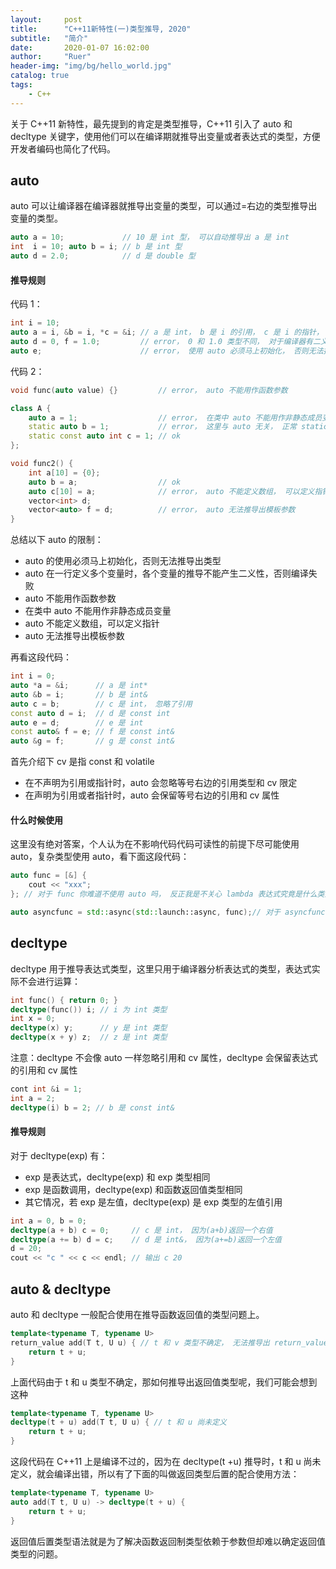 ```yaml
---
layout:     post
title:      "C++11新特性(一)类型推导, 2020"
subtitle:   "简介"
date:       2020-01-07 16:02:00
author:     "Ruer"
header-img: "img/bg/hello_world.jpg"
catalog: true
tags:
    - C++
---
```


关于 C++11 新特性，最先提到的肯定是类型推导，C++11 引入了 auto 和 decltype 关键字，使用他们可以在编译期就推导出变量或者表达式的类型，方便开发者编码也简化了代码。

## auto

auto 可以让编译器在编译器就推导出变量的类型，可以通过=右边的类型推导出变量的类型。

```C++
auto a = 10;             // 10 是 int 型， 可以自动推导出 a 是 int
int  i = 10; auto b = i; // b 是 int 型
auto d = 2.0;            // d 是 double 型
```

#### 推导规则

代码 1：

```C++
int i = 10;
auto a = i, &b = i, *c = &i; // a 是 int， b 是 i 的引用， c 是 i 的指针， auto 就相当于 int
auto d = 0, f = 1.0;         // error， 0 和 1.0 类型不同， 对于编译器有二义性， 没法推导
auto e;                      // error， 使用 auto 必须马上初始化， 否则无法推导类型
```

代码 2：

```C++
void func(auto value) {}         // error， auto 不能用作函数参数

class A {
    auto a = 1;                  // error， 在类中 auto 不能用作非静态成员变量
    static auto b = 1;           // error， 这里与 auto 无关， 正常 static int b = 1 也不可以
    static const auto int c = 1; // ok
};

void func2() {
    int a[10] = {0};
    auto b = a;                  // ok
    auto c[10] = a;              // error， auto 不能定义数组， 可以定义指针
    vector<int> d;
    vector<auto> f = d;          // error， auto 无法推导出模板参数
}
```
总结以下 auto 的限制：

* auto 的使用必须马上初始化，否则无法推导出类型
* auto 在一行定义多个变量时，各个变量的推导不能产生二义性，否则编译失败
* auto 不能用作函数参数
* 在类中 auto 不能用作非静态成员变量
* auto 不能定义数组，可以定义指针
* auto 无法推导出模板参数

再看这段代码：

```C++
int i = 0;
auto *a = &i;      // a 是 int*
auto &b = i;       // b 是 int&
auto c = b;        // c 是 int， 忽略了引用
const auto d = i;  // d 是 const int
auto e = d;        // e 是 int
const auto& f = e; // f 是 const int&
auto &g = f;       // g 是 const int&
```

首先介绍下 cv 是指 const 和 volatile

* 在不声明为引用或指针时，auto 会忽略等号右边的引用类型和 cv 限定
* 在声明为引用或者指针时，auto 会保留等号右边的引用和 cv 属性

#### 什么时候使用

这里没有绝对答案，个人认为在不影响代码代码可读性的前提下尽可能使用 auto，复杂类型使用 auto，看下面这段代码：

```C++
auto func = [&] {
    cout << "xxx";
}; // 对于 func 你难道不使用 auto 吗， 反正我是不关心 lambda 表达式究竟是什么类型。

auto asyncfunc = std::async(std::launch::async, func);// 对于 asyncfunc 你难道不使用 auto 吗， 我是懒得写 std::futurexxx 等代码， 而且我也记不住它返回的究竟是什么...
```

## decltype

decltype 用于推导表达式类型，这里只用于编译器分析表达式的类型，表达式实际不会进行运算：

```C++
int func() { return 0; }
decltype(func()) i; // i 为 int 类型
int x = 0;
decltype(x) y;      // y 是 int 类型
decltype(x + y) z;  // z 是 int 类型
```

注意：decltype 不会像 auto 一样忽略引用和 cv 属性，decltype 会保留表达式的引用和 cv 属性

```C++
cont int &i = 1;
int a = 2;
decltype(i) b = 2; // b 是 const int&
```

#### 推导规则

对于 decltype(exp) 有：

* exp 是表达式，decltype(exp) 和 exp 类型相同
* exp 是函数调用，decltype(exp) 和函数返回值类型相同
* 其它情况，若 exp 是左值，decltype(exp) 是 exp 类型的左值引用

```C++
int a = 0, b = 0;
decltype(a + b) c = 0;     // c 是 int， 因为(a+b)返回一个右值
decltype(a += b) d = c;    // d 是 int&， 因为(a+=b)返回一个左值
d = 20;
cout << "c " << c << endl; // 输出 c 20
```

## auto & decltype

auto 和 decltype 一般配合使用在推导函数返回值的类型问题上。

```C++
template<typename T, typename U>
return_value add(T t, U u) { // t 和 v 类型不确定， 无法推导出 return_value 类型
    return t + u;
}
```

上面代码由于 t 和 u 类型不确定，那如何推导出返回值类型呢，我们可能会想到这种

```C++
template<typename T, typename U>
decltype(t + u) add(T t, U u) { // t 和 u 尚未定义
    return t + u;
}
```

这段代码在 C++11 上是编译不过的，因为在 decltype(t +u) 推导时，t 和 u 尚未定义，就会编译出错，所以有了下面的叫做返回类型后置的配合使用方法：

```C++
template<typename T, typename U>
auto add(T t, U u) -> decltype(t + u) {
    return t + u;
}
```

返回值后置类型语法就是为了解决函数返回制类型依赖于参数但却难以确定返回值类型的问题。